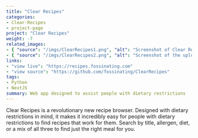 ```yaml
---
title: "Clear Recipes"
categories:
- Clear-Recipes
- project-page
project: "Clear Recipes"
weight: -7
related_images:
- { "source": "/imgs/ClearRecipes1.png", "alt": "Screenshot of Clear Recipes search functionality"}
- { "source": "/imgs/ClearRecipes2.png", "alt": "Screenshot of the upload page for Clear Recipes"}
links:
- "view live": "https://recipes.fossinating.com"
- "view source": "https://github.com/fossinating/ClearRecipes"
tags:
- Python
- NextJS
summary: Web app designed to assist people with dietary restrictions
---
```

Clear Recipes is a revolutionary new recipe browser. Designed with dietary restrictions in mind, it makes it incredibly easy for people with dietary restrictions to find recipes that work for them. Search by title, allergen, diet, or a mix of all three to find just the right meal for you.
